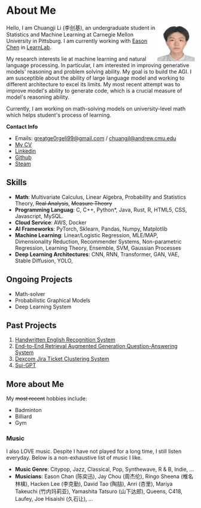 # About Me 

<img align="right" width="100" height="100" src="./image/myphoto.jpeg">

Hello, I am Chuangji Li (李创基), an undergraduate student in Statistics and Machine Learning at Carnegie Mellon University in Pittsburg. I am currently working with [Eason Chen](https://eason.best/) in [LearnLab](https://learnlab.org/). 

My research interests lie at machine learning and natural language processing. In particular, I am interested in improving generative models' reasoning and problem solving ability. My goal is to build the AGI. I am susceptible about the ability of large language model and working to different architecture to excel its limits. My most recent attempt was to improve model's ability to generate code, which is a crucial measure of model's reasoning ability.

Currently, I am working on math-solving models on university-level math which helps student's process of learning. 

**Contact Info**
- Emails: greatge0rgeli99@gmail.com / chuangjl@andrew.cmu.edu
- [My CV](cv.pdf)
- [Linkedin](https://www.linkedin.com/in/chuangji-li-8526a527a/)
- [Github](https://github.com/ge0rgel1)
- [Steam](https://steamcommunity.com/profiles/76561198327359459/)

## Skills
- **Math**: Multivariate Calculus, Linear Algebra, Probability and Statistics Theory, ~~Real Analysis~~, ~~Measure Theory~~
- **Programming Languag**: C, C++, Python*, Java, Rust, R, HTML5, CSS, Javascript, MySQL. 
- **Cloud Service**: AWS, Docker
- **AI Frameworks**: PyTorch, Sklearn, Pandas, Numpy, Matplotlib
- **Machine Learning**: Linear/Logistic Regression, MLE/MAP, Dimensionality Reduction, Recommender Systems, Non-parametric Regression, Learning Theory, Ensemble, SVM, Gaussian Processes
- **Deep Learning Architectures**: CNN, RNN, Transformer, GAN, VAE, Stable Diffusion, YOLO, 

## Ongoing Projects
- Math-solver
- Probabilistic Graphical Models
- Deep Learning System

## Past Projects
1. [Handwritten English Recognition System](project1.md)
3. [End-to-End Retrieval Augmented Generation Question-Answering System](project2.md)
4. [Dexcom Jira Ticket Clustering System](project3.md)
5. [Sui-GPT](project4.md)

## More about Me
My ~~most recent~~ hobbies include:
- Badminton
- Billiard
- Gym

### Music
I also LOVE music. Despite I have not played for a long time, I still listen everyday. Below is a non-exhaustive list of music I like. 
- **Music Genre**: Citypop, Jazz, Classical, Pop, Synthewave, R & B, Indie, ...
- **Musicians**: Eason Chan (陈奕迅), Jay Chou (周杰伦), Ringo Sheena (椎名林檎), Hacken Lee (李克勤), David Tao (陶喆), Anri (杏里), Mariya Takeuchi (竹内玛莉亚), Yamashita Tatsuro (山下达郎), Queens, C418, Laufey, Joe Hisaishi (久石让), ...
